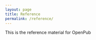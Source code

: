 ```yaml
---
layout: page
title: Reference
permalink: /reference/
---
```


This is the reference material for OpenPub
